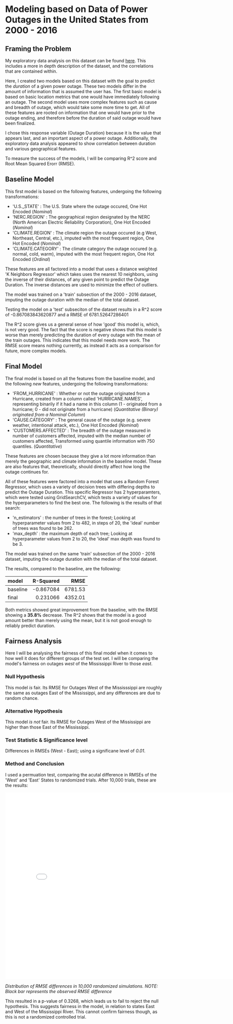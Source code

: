 # Modeling based on Data of Power Outages in the United States from 2000 - 2016

## Framing the Problem

My exploratory data analysis on this dataset can be found [here](https://dante-t0.github.io/power-outages-analysis/). 
This includes a more in depth description of the dataset, and the correlations that are contained within.

Here, I created two models based on this dataset with the goal to predict the *duration* of a given power outage. These two models differ in the amount of information that is assumed the user has. The first basic model is based on basic location metrics that one would have immediately following an outage. The second model uses more complex features such as cause and breadth of outage, which would take some more time to get. All of these features are rooted on information that one would have prior to the outage ending, and therefore before the duration of said outage would have been finalized. 

I chose this response variable (Outage Duration) because it is the value that appears last, and an important aspect of a power outage. Additionally, the exploratory data analysis appeared to show correlation between duration and various geographical features. 

To measure the success of the models, I will be comparing R^2 score and Root Mean Squared Erorr (RMSE).

##  Baseline Model

This first model is based on the following features, undergoing the following transformations:
- 'U.S._STATE' : The U.S. State where the outage occured, One Hot Encoded (*Nominal*)
- 'NERC.REGION' : The geographical region designated by the NERC (North American Electric Reliability Corporation), One Hot Encoded (*Nominal*)
- 'CLIMATE.REGION' : The climate region the outage occured (e.g West, Northeast, Central, etc.), imputed with the most frequent region, One Hot Encoded (*Nominal*)
- 'CLIMATE.CATEGORY' : The climate category the outage occured (e.g. normal, cold, warm), imputed with the most frequent region, One Hot Encoded (*Ordinal*)

These features are all factored into a model that uses a distance weighted 'K Neighbors Regressor' which takes uses the nearest 10 neighbors, using the inverse of their distances, of any given point to predict the Outage Duration. The inverse distances are used to minimize the effect of outliers.

The model was trained on a 'train' subsection of the 2000 - 2016 dataset, imputing the outage duration with the median of the total dataset.

Testing the model on a 'test' subseciton of the dataset results in a R^2 score of -0.867083843620877 and a RMSE of 6781.52647286401

The R^2 score gives us a general sense of how 'good' this model is, which, is not very good. The fact that the score is negative shows that this model is worse than merely predicting the duration of every outage with the mean of the train outages. This indicates that this model needs more work. The RMSE score means nothing currently, as instead it acts as a comparison for future, more complex models. 

## Final Model

The final model is based on all the features from the baseline model, and the following *new* features, undergoing the following transformations:
- 'FROM_HURRICANE' : Whether or not the outage originated from a Hurricane, created from a column called 'HURRICANE.NAMES', representing binarily if it had a name in this column (1 - originated from a hurricane; 0 - did not originate from a hurricane) (*Quantitative (Binary) originated from a Nominal Column*)
- 'CAUSE.CATEGORY' : The general cause of the outage (e.g. severe weather, intentional attack, etc.), One Hot Encoded (*Nominal*)
- 'CUSTOMERS.AFFECTED' : The breadth of the outage measured in number of customers affected, imputed with the median number of customers affected, Transformed using quantile information with 750 quantiles. (*Quantitative*)

These features are chosen because they give a lot more information than merely the geographic and climate information in the baseline model. These are also features that, theoretically, should directly affect how long the outage continues for.

All of these features were factored into a model that uses a Random Forest Regressor, which uses a variety of decision trees with differing depths to predict the Outage Duration. This specific Regressor has 2 hyperparamters, which were tested using GridSearchCV, which tests a variety of values for the hyperparameters to find the best one. The following is the results of that search:
- 'n_estimators' : the number of trees in the forest; Looking at hyperparameter values from 2 to 482, in steps of 20, the 'ideal' number of trees was found to be 262.
- 'max_depth' : the maximum depth of each tree; Looking at hyperparameter values from 2 to 20, the 'ideal' max depth was found to be 3. 

The model was trained on the same 'train' subsection of the 2000 - 2016 dataset, imputing the outage duration with the median of the total dataset.

The results, compared to the baseline, are the following:

| model    |   R-Squared |    RMSE |
|:---------|------------:|--------:|
| baseline |   -0.867084 | 6781.53 |
| final    |    0.231066 | 4352.01 |

Both metrics showed great improvement from the baseline, with the RMSE showing a **35.8%** decrease. The R^2 shows that the model is a good amount better than merely using the mean, but it is not good enough to reliably predict duration. 

## Fairness Analysis

Here I will be analysing the fairness of this final model when it comes to how well it does for different groups of the test set. I will be comparing the model's fairness on outages *west* of the Mississippi River to those *east*.

### Null Hypothesis

This model *is* fair. Its RMSE for Outages West of the Mississsippi are roughly the same as outages East of the Mississippi, and any differences are due to random chance.

### Alternative Hypothesis

This model *is not* fair. Its RMSE for Outages West of the Mississippi are higher than those East of the Mississippi.

### Test Statistic & Significance level

Differences in RMSEs (West - East); using a significane level of *0.01*.

### Method and Conclusion

I used a permuation test, comparing the acutal difference in RMSEs of the 'West' and 'East' States to randomized trials. After 10,000 trials, these are the results:

<iframe src="assets/fair_test.html" width=800 height=600 frameBorder=0></iframe>

*Distribution of RMSE differences in 10,000 randomized simulations. NOTE: Black bar represents the observed RMSE difference*

This resulted in a p-value of 0.3268, which leads us to fail to reject the null hypothesis. This suggests fairness in the model, in relation to states East and West of the Mississippi River. This cannot confirm fairness though, as this is not a randomized controlled trial.